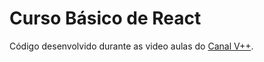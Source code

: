 Curso Básico de React
=====================
Código desenvolvido durante as video aulas do [Canal V++](https://youtube.com/user/VPlusPlus).
